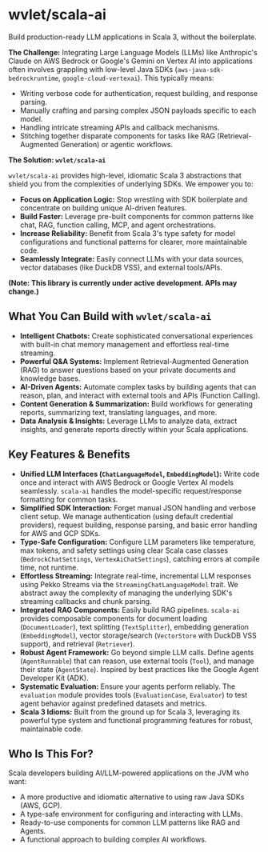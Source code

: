 # wvlet/scala-ai

Build production-ready LLM applications in Scala 3, without the boilerplate.

**The Challenge:** Integrating Large Language Models (LLMs) like Anthropic's Claude on AWS Bedrock or Google's Gemini on Vertex AI into applications often involves grappling with low-level Java SDKs (`aws-java-sdk-bedrockruntime`, `google-cloud-vertexai`). This typically means:

* Writing verbose code for authentication, request building, and response parsing.
* Manually crafting and parsing complex JSON payloads specific to each model.
* Handling intricate streaming APIs and callback mechanisms.
* Stitching together disparate components for tasks like RAG (Retrieval-Augmented Generation) or agentic workflows.

**The Solution: `wvlet/scala-ai`**

`wvlet/scala-ai` provides high-level, idiomatic Scala 3 abstractions that shield you from the complexities of underlying SDKs. We empower you to:

* **Focus on Application Logic:** Stop wrestling with SDK boilerplate and concentrate on building unique AI-driven features.
* **Build Faster:** Leverage pre-built components for common patterns like chat, RAG, function calling, MCP, and agent orchestrations.
* **Increase Reliability:** Benefit from Scala 3's type safety for model configurations and functional patterns for clearer, more maintainable code.
* **Seamlessly Integrate:** Easily connect LLMs with your data sources, vector databases (like DuckDB VSS), and external tools/APIs.

**(Note: This library is currently under active development. APIs may change.)**

## What You Can Build with `wvlet/scala-ai`

* **Intelligent Chatbots:** Create sophisticated conversational experiences with built-in chat memory management and effortless real-time streaming.
* **Powerful Q&A Systems:** Implement Retrieval-Augmented Generation (RAG) to answer questions based on your private documents and knowledge bases.
* **AI-Driven Agents:** Automate complex tasks by building agents that can reason, plan, and interact with external tools and APIs (Function Calling).
* **Content Generation & Summarization:** Build workflows for generating reports, summarizing text, translating languages, and more.
* **Data Analysis & Insights:** Leverage LLMs to analyze data, extract insights, and generate reports directly within your Scala applications.

## Key Features & Benefits

* **Unified LLM Interfaces (`ChatLanguageModel`, `EmbeddingModel`):** Write code once and interact with AWS Bedrock or Google Vertex AI models seamlessly. `scala-ai` handles the model-specific request/response formatting for common tasks.
* **Simplified SDK Interaction:** Forget manual JSON handling and verbose client setup. We manage authentication (using default credential providers), request building, response parsing, and basic error handling for AWS and GCP SDKs.
* **Type-Safe Configuration:** Configure LLM parameters like temperature, max tokens, and safety settings using clear Scala case classes (`BedrockChatSettings`, `VertexAiChatSettings`), catching errors at compile time, not runtime.
* **Effortless Streaming:** Integrate real-time, incremental LLM responses using Pekko Streams via the `StreamingChatLanguageModel` trait. We abstract away the complexity of managing the underlying SDK's streaming callbacks and chunk parsing.
* **Integrated RAG Components:** Easily build RAG pipelines. `scala-ai` provides composable components for document loading (`DocumentLoader`), text splitting (`TextSplitter`), embedding generation (`EmbeddingModel`), vector storage/search (`VectorStore` with DuckDB VSS support), and retrieval (`Retriever`).
* **Robust Agent Framework:** Go beyond simple LLM calls. Define agents (`AgentRunnable`) that can reason, use external tools (`Tool`), and manage their state (`AgentState`). Inspired by best practices like the Google Agent Developer Kit (ADK).
* **Systematic Evaluation:** Ensure your agents perform reliably. The `evaluation` module provides tools (`EvaluationCase`, `Evaluator`) to test agent behavior against predefined datasets and metrics.
* **Scala 3 Idioms:** Built from the ground up for Scala 3, leveraging its powerful type system and functional programming features for robust, maintainable code.

## Who Is This For?

Scala developers building AI/LLM-powered applications on the JVM who want:

* A more productive and idiomatic alternative to using raw Java SDKs (AWS, GCP).
* A type-safe environment for configuring and interacting with LLMs.
* Ready-to-use components for common LLM patterns like RAG and Agents.
* A functional approach to building complex AI workflows.

